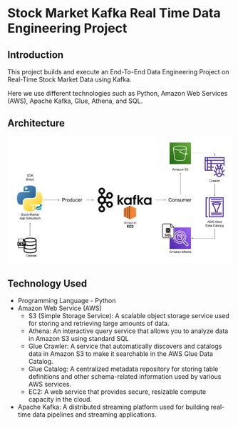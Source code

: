 # Stock Market Kafka Real Time Data Engineering Project

## Introduction 
This project builds and execute an End-To-End Data Engineering Project on Real-Time Stock Market Data using Kafka.

Here we use different technologies such as Python, Amazon Web Services (AWS), Apache Kafka, Glue, Athena, and SQL.

## Architecture 
<img src="src/Architecture.jpg">

## Technology Used
- Programming Language - Python
- Amazon Web Service (AWS)
  - S3 (Simple Storage Service): A scalable object storage service used for storing and retrieving large amounts of data.
  - Athena: An interactive query service that allows you to analyze data in Amazon S3 using standard SQL
  - Glue Crawler: A service that automatically discovers and catalogs data in Amazon S3 to make it searchable in the AWS Glue Data Catalog.
  - Glue Catalog: A centralized metadata repository for storing table definitions and other schema-related information used by various AWS services.
  - EC2: A web service that provides secure, resizable compute capacity in the cloud.
- Apache Kafka: A distributed streaming platform used for building real-time data pipelines and streaming applications.

